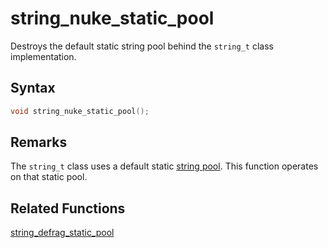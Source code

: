 # string_nuke_static_pool

Destroys the default static string pool behind the `string_t` class implementation.

## Syntax

```cpp
void string_nuke_static_pool();
```

## Remarks

The `string_t` class uses a default static [string pool](https://github.com/RandyGaul/cute_framework/tree/master/docs/string/strpool). This function operates on that static pool.

## Related Functions

[string_defrag_static_pool](https://github.com/RandyGaul/cute_framework/blob/master/docs/string/strpool/string_defrag_static_pool.md)  
